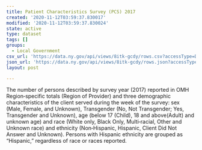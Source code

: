 ```yaml
---
title: Patient Characteristics Survey (PCS) 2017
created: '2020-11-12T03:59:37.830017'
modified: '2020-11-12T03:59:37.830024'
state: active
type: dataset
tags: []
groups:
  - Local Government
csv_url: 'https://data.ny.gov/api/views/8itk-gcdy/rows.csv?accessType=DOWNLOAD'
json_url: 'https://data.ny.gov/api/views/8itk-gcdy/rows.json?accessType=DOWNLOAD'
layout: post

---
```

The number of persons described by survey year (2017)
reported in OMH Region‐specific totals (Region of Provider)
and three demographic characteristics of the client served
during the week of the survey: sex (Male, Female, and Unknown), Transgender (No, Not Transgender; Yes, Transgender and Unknown), age (below 17 (Child), 18 and above(Adult) and unknown age) and race (White only, Black Only, Multi‐racial, Other and Unknown race) and ethnicity (Non‐Hispanic, Hispanic, Client Did Not Answer and Unknown). Persons with Hispanic ethnicity are grouped as “Hispanic,” regardless of race or races reported.
